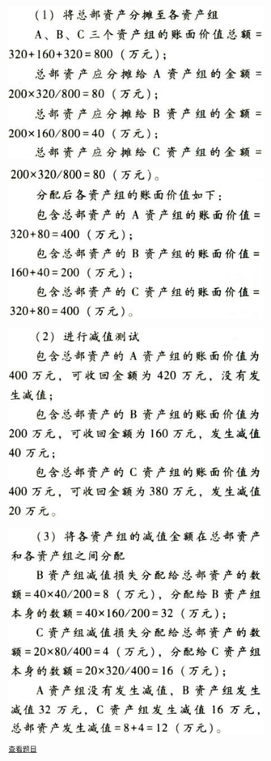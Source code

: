 ![](f53c244a5e8808aa98f4a55c93982a1a.png)

![](fec3c23e178b31c9aec6b9c49c44df07.png)

![](734dac0c33eff3a907bbc0c0a086e7cd.png)

![](61d8719ba4c9398d88c9e408dab1791b.png)

[查看题目](../资产.资产减值.本章真题.md#5-题目)

